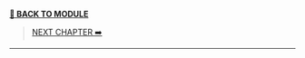 [__🧭 BACK TO MODULE__](../README.md)

> [NEXT CHAPTER ➡️](./2-building-environment-with-stacks.md)

---
